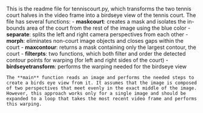 This is the readme file for tenniscourt.py, which transforms the two tennis court halves in the video frame into a birdseye view of the tennis court. The file has several functions:
    - **maskcourt**: creates a mask and isolates the in-bounds area of the court from the rest of the image using the blue color
    - **separate**: splits the left and right camera perspectives from each other
    - **morph**: eliminates non-court image objects and closes gaps within the court
    - **maxcontour**: returns a mask containing only the largest contour, the court
    - **filterpts**: two functions, which both filter and order the detected contour points for warping (for left and right sides of the court)
    - **birdseyetransform**: performs the warping needed for the birdseye view

    The **main** function reads an image and performs the needed steps to create a birds eye view from it. It assumes that the image is composed of two perspectives that meet evenly in the exact middle of the image. However, this approach works only for a single image and should be expanded to a loop that takes the most recent video frame and performs this warping.